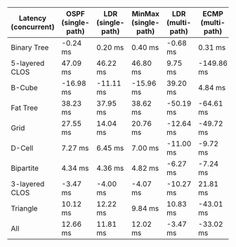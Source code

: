 | Latency (concurrent) | OSPF (single-path) | LDR (single-path) | MinMax (single-path) | LDR (multi-path) | ECMP (multi-path) |
| -------------------- | ------------------ | ----------------- | -------------------- | ---------------- | ----------------- |
| Binary Tree          | -0.24 ms           | 0.20 ms           | 0.40 ms              | -0.68 ms         | 0.31 ms           |
| 5-layered CLOS       | 47.09 ms           | 46.22 ms          | 46.80 ms             | 9.75 ms          | -149.86 ms        |
| B-Cube               | -16.98 ms          | -11.11 ms         | -15.96 ms            | 39.20 ms         | 4.84 ms           |
| Fat Tree             | 38.23 ms           | 37.95 ms          | 38.62 ms             | -50.19 ms        | -64.61 ms         |
| Grid                 | 27.55 ms           | 14.04 ms          | 20.76 ms             | -12.64 ms        | -49.72 ms         |
| D-Cell               | 7.27 ms            | 6.45 ms           | 7.00 ms              | -11.00 ms        | -9.72 ms          |
| Bipartite            | 4.34 ms            | 4.36 ms           | 4.82 ms              | -6.27 ms         | -7.24 ms          |
| 3-layered CLOS       | -3.47 ms           | -4.00 ms          | -4.07 ms             | -10.27 ms        | 21.81 ms          |
| Triangle             | 10.12 ms           | 12.22 ms          | 9.84 ms              | 10.83 ms         | -43.01 ms         |
| All                  | 12.66 ms           | 11.81 ms          | 12.02 ms             | -3.47 ms         | -33.02 ms         |
